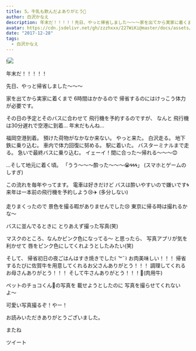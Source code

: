 ```yaml
---
title: 5。牛乳も飲んだよありがとう🐄
author: 白沢かなえ
description: 年末だ！！！！！先日、やっと帰省しました〜〜〜家を出てから実家に着くまで6時間はかかるので帰省するのにはけっこう体力が必要です。その日の予定とその...
avatar: https://cdn.jsdelivr.net/gh/zzzhxxx/227WiKi@master/docs/assets/photo/avatar/kanae.jpg
date: "2017-12-28"
tags:
  - 白沢かなえ
---
```


!![](https://cdn.jsdelivr.net/gh/zzzhxxx/227WiKi-image@master/blog-image/kanae-2017-12-28_1.jpg)







年末だ！！！！！







先日、やっと帰省しました〜〜〜


家を出てから実家に着くまで
6時間はかかるので
帰省するのにはけっこう体力が必要です。







その日の予定とそのバスに合わせて
飛行機を予約するのですが、
なんと
飛行機は30分遅れで空港に到着…
年末だもんね…

福岡空港到着。
預けた荷物がなかなか来ない。
やっと来た。
白沢走る。
地下鉄に乗り込む。
車内で体力回復に努める。
駅に着いた。
バスターミナルまで走る。
急いで最終バスに乗り込む。
イェーイ！間に合った〜帰れる〜〜〜😊


…そして地元に着く頃。
「うう〜〜〜酔った〜〜〜😭🌀🌀🌀」
(スマホとゲームのしすぎ)




この流れを毎年やってます。
電車は好きだけど
バスは酔いやすいので嫌いです🌀
来年は一本前の飛行機を予約しよう😢✈️
(多分しない)








走りまくったので
景色を撮る暇がありませんでした😢
東京に帰る時は撮れるかな〜







バスに並んでるときに
とりあえず撮った写真(笑)

マスクのところ、なんかピンク色になってる〜
と思ったら、
写真アプリが気を利かせて
唇をピンク色にしてくれようとしたみたい(笑)






そして、
帰省初日の夜ごはんはすき焼きでした꒰   ̑꒳ ̑  ꒱
お肉美味しい！！！
帰省するたびに佐賀牛を用意してくれるお父さんありがとう！！！
調理してくれるお母さんありがとう！！！
そして牛さんありがとう！！！🐂(肉用牛)





ペットのチョコくん🐶の写真を
載せようとしたのに
写真を撮らせてくれないよ〜

可愛い写真撮るぞ！やー！





お読みいただきありがとうございました。

またね


ツイート



